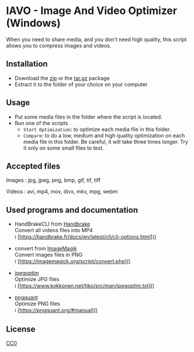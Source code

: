 # IAVO - Image And Video Optimizer (Windows)

When you need to share media, and you don't need high quality, this script allows you to compress images and videos.

## Installation

- Download the [zip][10] or the [tar.gz][20] package
- Extract it to the folder of your choice on your computer

## Usage

- Put some media files in the folder where the script is located.
- Run one of the scripts
  - `Start Optimization`: to optimize each media file in this folder.
  - `Compare`: to do a low, medium and high quality optimization on each media file in this folder.
  Be careful, it will take three times longer. Try it only on some small files to test.   

## Accepted files

Images : jpg, jpeg, png, bmp, gif, tif, tiff

Videos : avi, mp4, mov, divx, mkv, mpg, webm


## Used programs and documentation

- HandBrakeCLI from [Handbrake][40]     
  Convert all videos files into MP4  
  ℹ [https://handbrake.fr/docs/en/latest/cli/cli-options.html]()  
  
- convert from [ImageMagik][50]  
  Convert images files in PNG  
  ℹ [https://imagemagick.org/script/convert.php]()  
  
- [jpegoptim][60]  
  Optimize JPG files  
  ℹ [https://www.kokkonen.net/tjko/src/man/jpegoptim.txt]()  
  
- [pngquant][70]  
  Optimize PNG files  
  ℹ [https://pngquant.org/#manual]()

## License
[CC0][30]


<!-- LINKS -->

[10]: https://github.com/A-Nicoladie/ImageAndVideoOptimizer/archive/refs/heads/master.zip "Master ZIP file"
[20]: https://github.com/A-Nicoladie/ImageAndVideoOptimizer/archive/refs/heads/master.tar.gz
[30]: https://github.com/A-Nicoladie/ImageAndVideoOptimizer/blob/main/LICENSE "Creative Commons Zero v1.0 Universal"
[40]: https://handbrake.fr "HandBrake"
[50]: https://imagemagick.org "ImageMagik"
[60]: https://www.kokkonen.net/tjko/projects.html "jpegoptim"
[70]: https://pngquant.org/ "pngquant"